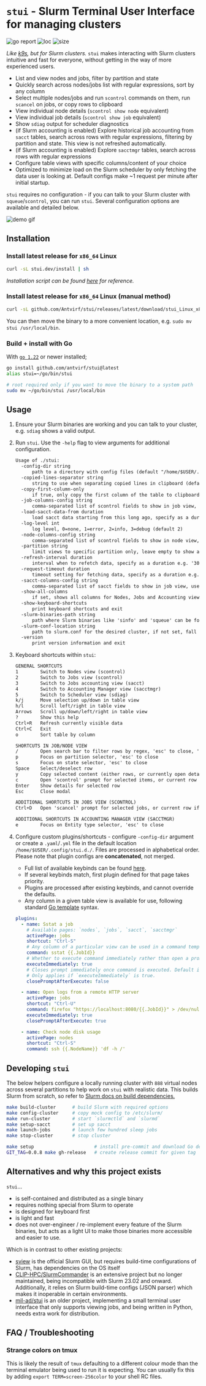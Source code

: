 # `stui` - Slurm Terminal User Interface for managing clusters

![go report](https://goreportcard.com/badge/github.com/antvirf/stui)
![loc](https://img.shields.io/badge/lines%20of%20code-3969-blue)
![size](https://img.shields.io/badge/binary%20size-5%2E4M-blue)

*Like [k9s](https://k9scli.io/), but for Slurm clusters.* `stui` makes interacting with Slurm clusters intuitive and fast for everyone, without getting in the way of more experienced users.

- List and view nodes and jobs, filter by partition and state
- Quickly search across nodes/jobs list with regular expressions, sort by any column
- Select multiple nodes/jobs and run `scontrol` commands on them, run `scancel` on jobs, or copy rows to clipboard
- View individual node details (`scontrol show node` equivalent)
- View individual job details (`scontrol show job` equivalent)
- Show `sdiag` output for scheduler diagnostics
- (if Slurm accounting is enabled) Explore historical job accounting from `sacct` tables, search across rows with regular expressions, filtering by partition and state. This view is not refreshed automatically.
- (if Slurm accounting is enabled) Explore `sacctmgr` tables, search across rows with regular expressions
- Configure table views with specific columns/content of your choice
- Optimized to minimize load on the Slurm scheduler by only fetching the data user is looking at. Default configs make ~1 request per minute after initial startup.

`stui` requires no configuration - if you can talk to your Slurm cluster with `squeue`/`scontrol`, you can run `stui`. Several configuration options are available and detailed below.

![demo gif](./assets/demo.gif)

## Installation

### Install latest release for `x86_64` Linux

```bash
curl -sL stui.dev/install | sh 
```

*Installation script can be found [here](./docs/public/install) for reference.*

### Install latest release for `x86_64` Linux (manual method)

```bash
curl -sL github.com/Antvirf/stui/releases/latest/download/stui_Linux_x86_64.tar.gz | tar xzv stui
```

You can then move the binary to a more convenient location, e.g. `sudo mv stui /usr/local/bin`.

### Build + install with Go

With [`go 1.22`](https://go.dev/doc/install) or newer installed;

```bash
go install github.com/antvirf/stui@latest
alias stui=~/go/bin/stui

# root required only if you want to move the binary to a system path
sudo mv ~/go/bin/stui /usr/local/bin
```

## Usage

1. Ensure your Slurm binaries are working and you can talk to your cluster, e.g. `sdiag` shows a valid output.

2. Run `stui`. Use the `-help` flag to view arguments for additional configuration.

    <!-- REPLACE_START -->
    ```txt
    Usage of ./stui:
      -config-dir string
          path to a directory with config files (default "/home/$USER/.config/stui.d/")
      -copied-lines-separator string
          string to use when separating copied lines in clipboard (default "\n")
      -copy-first-column-only
          if true, only copy the first column of the table to clipboard when copying (default true)
      -job-columns-config string
          comma-separated list of scontrol fields to show in job view, use '//' to combine columns. 'JobId', 'Partitions' and 'JobState' are always shown. (default "UserId,JobName,RunTime,NodeList,QOS,NumCPUs,Mem")
      -load-sacct-data-from duration
          load sacct data starting from this long ago, specify as a duration, e.g. '1h', '2h'. This can be very slow on busy clusters, so use with caution. Set to 0 to not load any data from sacct. (default 30m0s)
      -log-level int
          log level, 0=none, 1=error, 2=info, 3=debug (default 2)
      -node-columns-config string
          comma-separated list of scontrol fields to show in node view, use '//' to combine columns. 'NodeName', 'Partition' and 'State' are always shown. (default "CPULoad//CPUAlloc//CPUTot,AllocMem//RealMemory,CfgTRES,Reason,Boards")
      -partition string
          limit views to specific partition only, leave empty to show all partitions
      -refresh-interval duration
          interval when to refetch data, specify as a duration e.g. '300ms', '1s', '2m' (default 1m0s)
      -request-timeout duration
          timeout setting for fetching data, specify as a duration e.g. '300ms', '1s', '2m' (default 5s)
      -sacct-columns-config string
          comma-separated list of sacct fields to show in job view, use '//' to combine columns. 'JobIDRaw', 'Partitions' and 'State' are always shown. (default "QOS,Account,User,JobName,NodeList,ReqCPUS//AllocCPUS,ReqMem,Elapsed,ExitCode,ReqTRES,AllocTRES,Comment,SubmitLine")
      -show-all-columns
          if set, shows all columns for Nodes, Jobs and Accounting view Jobs, overriding other specific config
      -show-keyboard-shortcuts
          print keyboard shortcuts and exit
      -slurm-binaries-path string
          path where Slurm binaries like 'sinfo' and 'squeue' can be found, if not in $PATH
      -slurm-conf-location string
          path to slurm.conf for the desired cluster, if not set, fall back to SLURM_CONF env var or configless lookup if not set
      -version
          print version information and exit
    ```
    <!-- REPLACE_END -->

3. Keyboard shortcuts within `stui`:

    <!-- REPLACE_SHORTCUTS_START -->
    ```txt
    GENERAL SHORTCUTS
    1        Switch to Nodes view (scontrol)
    2        Switch to Jobs view (scontrol)
    3        Switch to Jobs accounting view (sacct)
    4        Switch to Accounting Manager view (sacctmgr)
    5        Switch to Scheduler view (sdiag)
    k/j      Move selection up/down in table view
    h/l      Scroll left/right in table view
    Arrows   Scroll up/down/left/right in table view
    ?        Show this help
    Ctrl+R   Refresh currently visible data
    Ctrl+C   Exit
    o        Sort table by column
    
    SHORTCUTS IN JOB/NODE VIEW
    /        Open search bar to filter rows by regex, 'esc' to close, 'enter' to go back to table
    p        Focus on partition selector, 'esc' to close
    s        Focus on state selector, 'esc' to close
    Space    Select/deselect row
    y        Copy selected content (either rows, or currently open details) to clipboard
    c        Open 'scontrol' prompt for selected items, or current row if no selection (opens prompt)
    Enter    Show details for selected row
    Esc      Close modal
    
    ADDITIONAL SHORTCUTS IN JOBS VIEW (SCONTROL)
    Ctrl+D   Open 'scancel' prompt for selected jobs, or current row if no selection
    
    ADDITIONAL SHORTCUTS IN ACCOUNTING MANAGER VIEW (SACCTMGR)
    e        Focus on Entity type selector, 'esc' to close
    ```
    <!-- REPLACE_SHORTCUTS_END -->

4. Configure custom plugins/shortcuts - configure `-config-dir` argument or create a `.yaml`/`.yml` file in the default location `/home/$USER/.config/stui.d./`. Files are processed in alphabetical order. Please note that plugin configs are **concatenated**, not merged.

    - Full list of available keybinds can be found [here](https://github.com/gdamore/tcell/blob/781586687ddb57c9d44727dc9320340c4d049b11/key.go#L83-L202).
    - If several keybinds match, first plugin defined for that page takes priority.
    - Plugins are processed after existing keybinds, and cannot override the defaults.
    - Any column in a given table view is available for use, following standard [Go template](https://pkg.go.dev/text/template) syntax.

    <!-- REPLACE_CONFIG_EXAMPLE_START -->
    ```yaml
    plugins:
      - name: Sstat a job
        # Available pages: `nodes`, `jobs`, `sacct`, `sacctmgr`
        activePage: jobs
        shortcut: "Ctrl-S"
        # Any column of a particular view can be used in a command template
        command: sstat {{.JobId}}
        # Whether to execute command immediately rather than open a prompt. Default is false.
        executeImmediately: true
        # Closes prompt immediately once command is executed. Default is false.
        # Only applies if `executeImmediately` is true.
        closePromptAfterExecute: false
    
      - name: Open logs from a remote HTTP server
        activePage: jobs
        shortcut: "Ctrl-U"
        command: firefox "https://localhost:8080/{{.JobId}}" > /dev/null &
        executeImmediately: true
        closePromptAfterExecute: true
    
      - name: Check node disk usage
        activePage: nodes
        shortcut: "Ctrl-S"
        command: ssh {{.NodeName}} 'df -h /'
    ```
    <!-- REPLACE_CONFIG_EXAMPLE_END -->

## Developing `stui`

The below helpers configure a locally running cluster with `888` virtual nodes across several partitions to help work on `stui` with realistic data. This builds Slurm from scratch, so refer to [Slurm docs on build dependencies.](https://slurm.schedmd.com/quickstart_admin.html#manual_build)

```bash
make build-cluster      # build Slurm with required options
make config-cluster     # copy mock config to /etc/slurm/
make run-cluster        # start `slurmctld` and `slurmd`
make setup-sacct        # set up sacct
make launch-jobs        # launch few hundred sleep jobs
make stop-cluster       # stop cluster

make setup                      # install pre-commit and download Go deps
GIT_TAG=0.0.8 make gh-release   # create release commit for given tag
```

## Alternatives and why this project exists

`stui`...

- is self-contained and distributed as a single binary
- requires nothing special from Slurm to operate
- is designed for keyboard first
- is light and fast
- does not over-engineer / re-implement every feature of the Slurm binaries, but acts as a light UI to make those binaries more accessible and easier to use.

Which is in contrast to other existing projects:

- [sview](https://slurm.schedmd.com/sview.html) is the official Slurm GUI, but requires build-time configurations of Slurm, has dependencies on the OS itself
- [CLIP-HPC/SlurmCommander](https://github.com/CLIP-HPC/SlurmCommander) is an extensive project but no longer maintained, being incompatible with Slurm 23.02 and onward. Additionally, it relies on Slurm build-time configs (JSON parser) which makes it inoperable in certain environments.
- [mil-ad/stui](https://github.com/mil-ad/stui) is an older project, implementing a small terminal user interface that only supports viewing jobs, and being written in Python, needs extra work for distribution.

## FAQ / Troubleshooting

### Strange colors on tmux

This is likely the result of `tmux` defaulting to a different colour mode than the terminal emulator being used to run it is expecting. You can usually fix this by adding `export TERM=screen-256color` to your shell RC files.
